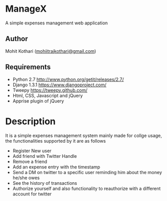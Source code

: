ManageX
========
A simple expenses management web application 

Author
-------
Mohit Kothari (mohiitrajkothari@gmail.com)

Requirements
------------

* Python 2.7 http://www.python.org/getit/releases/2.7/
* Django 1.3.1 https://www.djangoproject.com/
* Tweepy https://tweepy.github.com/
* Html, CSS, Javascript and jQuery
* Apprise plugin of jQuery

Description
===========
It is a simple expenses management system mainly made for collge usage, the functionalities supported by it are as follows

* Register New user
* Add friend with Twitter Handle
* Remove a friend
* Add an expense entry with the timestamp
* Send a DM on twitter to a specific user reminding him about the money he/she owes
* See the history of transactions
* Authorize yourself and also functionality to reauthorize with a different account for twitter


